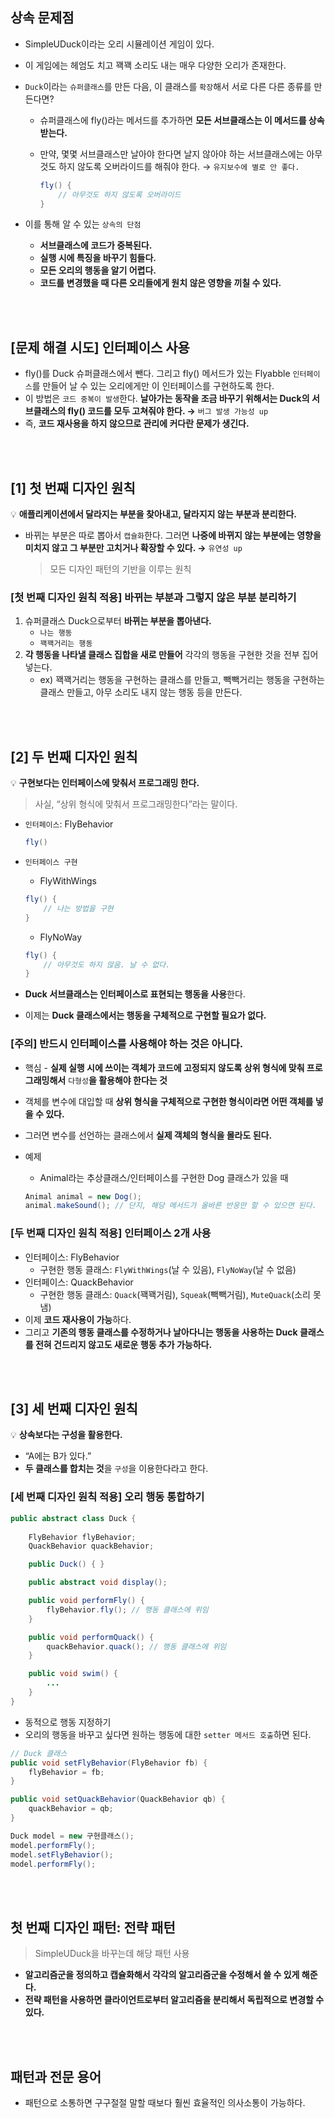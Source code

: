 ## 상속 문제점

- SimpleUDuck이라는 오리 시뮬레이션 게임이 있다.
- 이 게임에는 헤엄도 치고 꽥꽥 소리도 내는 매우 다양한 오리가 존재한다.
- `Duck`이라는 `슈퍼클래스`를 만든 다음, 이 클래스를 `확장`해서 서로 다른 다른 종류를 만든다면?
    - 슈퍼클래스에 fly()라는 메서드를 추가하면 **모든 서브클래스는 이 메서드를 상속받는다.**
    - 만약, 몇몇 서브클래스만 날아야 한다면 날지 않아야 하는 서브클래스에는 아무것도 하지 않도록 오버라이드를 해줘야 한다. → `유지보수에 별로 안 좋다.`
        
        ```java
        fly() {
        	// 아무것도 하지 않도록 오버라이드
        }
        ```
        
- 이를 통해 알 수 있는 `상속의 단점`
    - **서브클래스에 코드가 중복된다.**
    - **실행 시에 특징을 바꾸기 힘들다.**
    - **모든 오리의 행동을 알기 어렵다.**
    - **코드를 변경했을 때 다른 오리들에게 원치 않은 영향을 끼칠 수 있다.**

<br>
<br>

## [문제 해결 시도] 인터페이스 사용

- fly()를 Duck 슈퍼클래스에서 뺀다. 그리고 fly() 메서드가 있는 Flyabble `인터페이스`를 만들어 날 수 있는 오리에게만 이 인터페이스를 구현하도록 한다.
- 이 방법은 `코드 중복이 발생`한다. **날아가는 동작을 조금 바꾸기 위해서는 Duck의 서브클래스의 fly() 코드를 모두 고쳐줘야 한다. →** `버그 발생 가능성 up`
- 즉, **코드 재사용을 하지 않으므로 관리에 커다란 문제가 생긴다.**

<br>
<br>

## [1] 첫 번째 디자인 원칙

💡 **애플리케이션에서 달라지는 부분을 찾아내고, 달라지지 않는 부분과 분리한다.**

- 바뀌는 부분은 따로 뽑아서 `캡슐화`한다. 그러면 **나중에 바뀌지 않는 부분에는 영향을 미치지 않고 그 부분만 고치거나 확장할 수 있다. →** `유연성 up`
    
    > 모든 디자인 패턴의 기반을 이루는 원칙
    > 

### [첫 번째 디자인 원칙 적용] 바뀌는 부분과 그렇지 않은 부분 분리하기

1. 슈퍼클래스 Duck으로부터 **바뀌는 부분을 뽑아낸다.**
    - `나는 행동`
    - `꽥꽥거리는 행동`
2. **각 행동을 나타낼 클래스 집합을 새로 만들어** 각각의 행동을 구현한 것을 전부 집어넣는다.
    - ex) 꽥꽥거리는 행동을 구현하는 클래스를 만들고, 빽빽거리는 행동을 구현하는 클래스 만들고, 아무 소리도 내지 않는 행동 등을 만든다.

<br>
<br>

## [2] 두 번째 디자인 원칙

💡 **구현보다는 인터페이스에 맞춰서 프로그래밍 한다.**

> 사실, “상위 형식에 맞춰서 프로그래밍한다”라는 말이다.
> 

- `인터페이스`: FlyBehavior
    
    ```java
    fly()
    ```
    
- `인터페이스 구현`
    - FlyWithWings
    
    ```java
    fly() {
    	// 나는 방법을 구현
    }
    ```
    
    - FlyNoWay
    
    ```java
    fly() {
    	// 아무것도 하지 않음. 날 수 없다.
    }
    ```
    
- **Duck 서브클래스는 인터페이스로 표현되는 행동을 사용**한다.
- 이제는 **Duck 클래스에서는 행동을 구체적으로 구현할 필요가 없다.**

### [주의] 반드시 인터페이스를 사용해야 하는 것은 아니다.

- 핵심 - **실제 실행 시에 쓰이는 객체가 코드에 고정되지 않도록 상위 형식에 맞춰 프로그래밍해서** `다형성`**을 활용해야 한다는 것**
- 객체를 변수에 대입할 때 **상위 형식을 구체적으로 구현한 형식이라면 어떤 객체를 넣을 수 있다.**
- 그러면 변수를 선언하는 클래스에서 **실제 객체의 형식을 몰라도 된다.**
- 예제
    - Animal라는 추상클래스/인터페이스를 구현한 Dog 클래스가 있을 때
    
    ```java
    Animal animal = new Dog();
    animal.makeSound(); // 단지, 해당 메서드가 올바른 반응만 할 수 있으면 된다.
    ```
    

### [두 번째 디자인 원칙 적용] 인터페이스 2개 사용

- 인터페이스: FlyBehavior
    - 구현한 행동 클래스: `FlyWithWings`(날 수 있음), `FlyNoWay`(날 수 없음)
- 인터페이스: QuackBehavior
    - 구현한 행동 클래스: `Quack`(꽥꽥거림), `Squeak`(빽빽거림), `MuteQuack`(소리 못냄)
- 이제 **코드 재사용이 가능**하다.
- 그리고 **기존의 행동 클래스를 수정하거나 날아다니는 행동을 사용하는 Duck 클래스를 전혀 건드리지 않고도 새로운 행동 추가 가능하다.**

<br>
<br>

## [3] 세 번째 디자인 원칙

💡 **상속보다는 구성을 활용한다.**

- “A에는 B가 있다.”
- **두 클래스를 합치는 것**을 `구성`을 이용한다라고 한다.

### [세 번째 디자인 원칙 적용] 오리 행동 통합하기

```java
public abstract class Duck {
	
	FlyBehavior flyBehavior;
	QuackBehavior quackBehavior;

	public Duck() { }

	public abstract void display();

	public void performFly() {
		flyBehavior.fly(); // 행동 클래스에 위임
	}

	public void performQuack() {
		quackBehavior.quack(); // 행동 클래스에 위임
	}

	public void swim() {
		...
	}
}
```

- 동적으로 행동 지정하기
- 오리의 행동을 바꾸고 싶다면 원하는 행동에 대한 `setter 메서드 호출`하면 된다.

```java
// Duck 클래스
public void setFlyBehavior(FlyBehavior fb) {
	flyBehavior = fb;
}

public void setQuackBehavior(QuackBehavior qb) {
	quackBehavior = qb;
}
```

```java
Duck model = new 구현클래스();
model.performFly();
model.setFlyBehavior();
model.performFly();
```

<br>
<br>

## 첫 번째 디자인 패턴: 전략 패턴

> SimpleUDuck을 바꾸는데 해당 패턴 사용
> 
- **알고리즘군을 정의하고 캡슐화해서 각각의 알고리즘군을 수정해서 쓸 수 있게 해준다.**
- **전략 패턴을 사용하면 클라이언트로부터 알고리즘을 분리해서 독립적으로 변경할 수 있다.**

<br>
<br>

## 패턴과 전문 용어

- 패턴으로 소통하면 구구절절 말할 때보다 훨씬 효율적인 의사소통이 가능하다.
